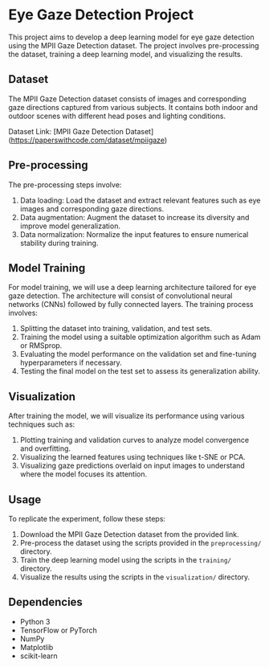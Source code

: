 # Eye Gaze Detection Project

This project aims to develop a deep learning model for eye gaze detection using the MPII Gaze Detection dataset. The project involves pre-processing the dataset, training a deep learning model, and visualizing the results.

## Dataset

The MPII Gaze Detection dataset consists of images and corresponding gaze directions captured from various subjects. It contains both indoor and outdoor scenes with different head poses and lighting conditions.

Dataset Link: [MPII Gaze Detection Dataset] (https://paperswithcode.com/dataset/mpiigaze)

## Pre-processing

The pre-processing steps involve:

1. Data loading: Load the dataset and extract relevant features such as eye images and corresponding gaze directions.
2. Data augmentation: Augment the dataset to increase its diversity and improve model generalization.
3. Data normalization: Normalize the input features to ensure numerical stability during training.

## Model Training

For model training, we will use a deep learning architecture tailored for eye gaze detection. The architecture will consist of convolutional neural networks (CNNs) followed by fully connected layers. The training process involves:

1. Splitting the dataset into training, validation, and test sets.
2. Training the model using a suitable optimization algorithm such as Adam or RMSprop.
3. Evaluating the model performance on the validation set and fine-tuning hyperparameters if necessary.
4. Testing the final model on the test set to assess its generalization ability.

## Visualization

After training the model, we will visualize its performance using various techniques such as:

1. Plotting training and validation curves to analyze model convergence and overfitting.
2. Visualizing the learned features using techniques like t-SNE or PCA.
3. Visualizing gaze predictions overlaid on input images to understand where the model focuses its attention.

## Usage

To replicate the experiment, follow these steps:

1. Download the MPII Gaze Detection dataset from the provided link.
2. Pre-process the dataset using the scripts provided in the `preprocessing/` directory.
3. Train the deep learning model using the scripts in the `training/` directory.
4. Visualize the results using the scripts in the `visualization/` directory.

## Dependencies

- Python 3
- TensorFlow or PyTorch
- NumPy
- Matplotlib
- scikit-learn




